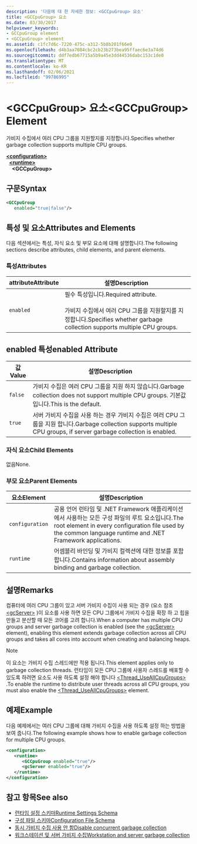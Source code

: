 ```yaml
---
description: '다음에 대 한 자세한 정보: <GCCpuGroup> 요소'
title: <GCCpuGroup> 요소
ms.date: 03/30/2017
helpviewer_keywords:
- GCCpuGroup element
- <GCCpuGroup> element
ms.assetid: c1fc7d6c-7220-475c-a312-5b8b201f66e0
ms.openlocfilehash: d4b3aa7084cbc2cb23b273bea95ffaec6e3a74d6
ms.sourcegitcommit: ddf7edb67715a5b9a45e3dd44536dabc153c1de0
ms.translationtype: MT
ms.contentlocale: ko-KR
ms.lasthandoff: 02/06/2021
ms.locfileid: "99786995"
---
```

# <a name="gccpugroup-element"></a><span data-ttu-id="c2583-103">\<GCCpuGroup> 요소</span><span class="sxs-lookup"><span data-stu-id="c2583-103">\<GCCpuGroup> Element</span></span>

<span data-ttu-id="c2583-104">가비지 수집에서 여러 CPU 그룹을 지원할지를 지정합니다.</span><span class="sxs-lookup"><span data-stu-id="c2583-104">Specifies whether garbage collection supports multiple CPU groups.</span></span>

[**\<configuration>**](../configuration-element.md)\
&nbsp;&nbsp;[**\<runtime>**](runtime-element.md)\
&nbsp;&nbsp;&nbsp;&nbsp;**\<GCCpuGroup>**

## <a name="syntax"></a><span data-ttu-id="c2583-105">구문</span><span class="sxs-lookup"><span data-stu-id="c2583-105">Syntax</span></span>

```xml
<GCCpuGroup
   enabled="true|false"/>
```

## <a name="attributes-and-elements"></a><span data-ttu-id="c2583-106">특성 및 요소</span><span class="sxs-lookup"><span data-stu-id="c2583-106">Attributes and Elements</span></span>

<span data-ttu-id="c2583-107">다음 섹션에서는 특성, 자식 요소 및 부모 요소에 대해 설명합니다.</span><span class="sxs-lookup"><span data-stu-id="c2583-107">The following sections describe attributes, child elements, and parent elements.</span></span>

### <a name="attributes"></a><span data-ttu-id="c2583-108">특성</span><span class="sxs-lookup"><span data-stu-id="c2583-108">Attributes</span></span>

|<span data-ttu-id="c2583-109">attribute</span><span class="sxs-lookup"><span data-stu-id="c2583-109">Attribute</span></span>|<span data-ttu-id="c2583-110">설명</span><span class="sxs-lookup"><span data-stu-id="c2583-110">Description</span></span>|
|---------------|-----------------|
|`enabled`|<span data-ttu-id="c2583-111">필수 특성입니다.</span><span class="sxs-lookup"><span data-stu-id="c2583-111">Required attribute.</span></span><br /><br /> <span data-ttu-id="c2583-112">가비지 수집에서 여러 CPU 그룹을 지원할지를 지정합니다.</span><span class="sxs-lookup"><span data-stu-id="c2583-112">Specifies whether garbage collection supports multiple CPU groups.</span></span>|

## <a name="enabled-attribute"></a><span data-ttu-id="c2583-113">enabled 특성</span><span class="sxs-lookup"><span data-stu-id="c2583-113">enabled Attribute</span></span>

|<span data-ttu-id="c2583-114">값</span><span class="sxs-lookup"><span data-stu-id="c2583-114">Value</span></span>|<span data-ttu-id="c2583-115">설명</span><span class="sxs-lookup"><span data-stu-id="c2583-115">Description</span></span>|
|-----------|-----------------|
|`false`|<span data-ttu-id="c2583-116">가비지 수집은 여러 CPU 그룹을 지원 하지 않습니다.</span><span class="sxs-lookup"><span data-stu-id="c2583-116">Garbage collection does not support multiple CPU groups.</span></span> <span data-ttu-id="c2583-117">기본값입니다.</span><span class="sxs-lookup"><span data-stu-id="c2583-117">This is the default.</span></span>|
|`true`|<span data-ttu-id="c2583-118">서버 가비지 수집을 사용 하는 경우 가비지 수집은 여러 CPU 그룹을 지원 합니다.</span><span class="sxs-lookup"><span data-stu-id="c2583-118">Garbage collection supports multiple CPU groups, if server garbage collection is enabled.</span></span>|

### <a name="child-elements"></a><span data-ttu-id="c2583-119">자식 요소</span><span class="sxs-lookup"><span data-stu-id="c2583-119">Child Elements</span></span>

<span data-ttu-id="c2583-120">없음</span><span class="sxs-lookup"><span data-stu-id="c2583-120">None.</span></span>

### <a name="parent-elements"></a><span data-ttu-id="c2583-121">부모 요소</span><span class="sxs-lookup"><span data-stu-id="c2583-121">Parent Elements</span></span>

|<span data-ttu-id="c2583-122">요소</span><span class="sxs-lookup"><span data-stu-id="c2583-122">Element</span></span>|<span data-ttu-id="c2583-123">설명</span><span class="sxs-lookup"><span data-stu-id="c2583-123">Description</span></span>|
|-------------|-----------------|
|`configuration`|<span data-ttu-id="c2583-124">공용 언어 런타임 및 .NET Framework 애플리케이션에서 사용하는 모든 구성 파일의 루트 요소입니다.</span><span class="sxs-lookup"><span data-stu-id="c2583-124">The root element in every configuration file used by the common language runtime and .NET Framework applications.</span></span>|
|`runtime`|<span data-ttu-id="c2583-125">어셈블리 바인딩 및 가비지 컬렉션에 대한 정보를 포함합니다.</span><span class="sxs-lookup"><span data-stu-id="c2583-125">Contains information about assembly binding and garbage collection.</span></span>|

## <a name="remarks"></a><span data-ttu-id="c2583-126">설명</span><span class="sxs-lookup"><span data-stu-id="c2583-126">Remarks</span></span>

<span data-ttu-id="c2583-127">컴퓨터에 여러 CPU 그룹이 있고 서버 가비지 수집이 사용 되는 경우 (요소 참조 [\<gcServer>](gcserver-element.md) )이 요소를 사용 하면 모든 CPU 그룹에서 가비지 수집을 확장 하 고 힙을 만들고 분산할 때 모든 코어를 고려 합니다.</span><span class="sxs-lookup"><span data-stu-id="c2583-127">When a computer has multiple CPU groups and server garbage collection is enabled (see the [\<gcServer>](gcserver-element.md) element), enabling this element extends garbage collection across all CPU groups and takes all cores into account when creating and balancing heaps.</span></span>

> [!NOTE]
> <span data-ttu-id="c2583-128">이 요소는 가비지 수집 스레드에만 적용 됩니다.</span><span class="sxs-lookup"><span data-stu-id="c2583-128">This element applies only to garbage collection threads.</span></span> <span data-ttu-id="c2583-129">런타임이 모든 CPU 그룹에 사용자 스레드를 배포할 수 있도록 하려면 요소도 사용 하도록 설정 해야 합니다 [\<Thread_UseAllCpuGroups>](thread-useallcpugroups-element.md) .</span><span class="sxs-lookup"><span data-stu-id="c2583-129">To enable the runtime to distribute user threads across all CPU groups, you must also enable the [\<Thread_UseAllCpuGroups>](thread-useallcpugroups-element.md) element.</span></span>

## <a name="example"></a><span data-ttu-id="c2583-130">예제</span><span class="sxs-lookup"><span data-stu-id="c2583-130">Example</span></span>

<span data-ttu-id="c2583-131">다음 예제에서는 여러 CPU 그룹에 대해 가비지 수집을 사용 하도록 설정 하는 방법을 보여 줍니다.</span><span class="sxs-lookup"><span data-stu-id="c2583-131">The following example shows how to enable garbage collection for multiple CPU groups.</span></span>

```xml
<configuration>
   <runtime>
      <GCCpuGroup enabled="true"/>
      <gcServer enabled="true"/>
   </runtime>
</configuration>
```

## <a name="see-also"></a><span data-ttu-id="c2583-132">참고 항목</span><span class="sxs-lookup"><span data-stu-id="c2583-132">See also</span></span>

- [<span data-ttu-id="c2583-133">런타임 설정 스키마</span><span class="sxs-lookup"><span data-stu-id="c2583-133">Runtime Settings Schema</span></span>](index.md)
- [<span data-ttu-id="c2583-134">구성 파일 스키마</span><span class="sxs-lookup"><span data-stu-id="c2583-134">Configuration File Schema</span></span>](../index.md)
- [<span data-ttu-id="c2583-135">동시 가비지 수집 사용 안 함</span><span class="sxs-lookup"><span data-stu-id="c2583-135">Disable concurrent garbage collection</span></span>](gcconcurrent-element.md#to-disable-background-garbage-collection)
- [<span data-ttu-id="c2583-136">워크스테이션 및 서버 가비지 수집</span><span class="sxs-lookup"><span data-stu-id="c2583-136">Workstation and server garbage collection</span></span>](../../../../standard/garbage-collection/workstation-server-gc.md)
